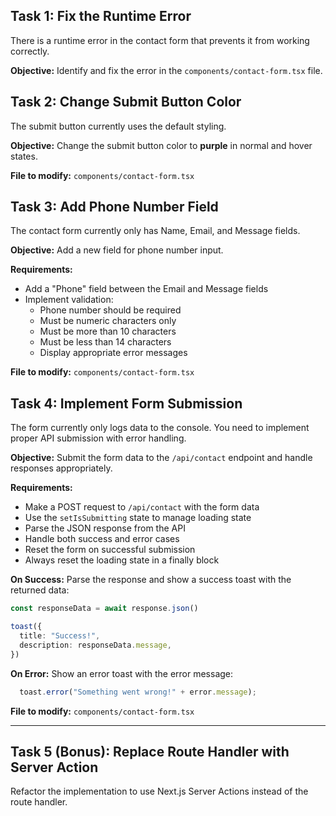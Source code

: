 
 

## Task 1: Fix the Runtime Error 

There is a runtime error in the contact form that prevents it from working correctly. 

**Objective:** Identify and fix the error in the `components/contact-form.tsx` file.

  

## Task 2: Change Submit Button Color 

The submit button currently uses the default styling.

**Objective:** Change the submit button color to **purple** in normal and hover states.

**File to modify:** `components/contact-form.tsx`

 
## Task 3: Add Phone Number Field 

The contact form currently only has Name, Email, and Message fields.

**Objective:** Add a new field for phone number input.

**Requirements:**
- Add a "Phone" field between the Email and Message fields
- Implement validation:
  - Phone number should be required
  - Must be numeric characters only
  - Must be more than 10 characters
  - Must be less than 14 characters
  - Display appropriate error messages

**File to modify:** `components/contact-form.tsx`

 
## Task 4: Implement Form Submission

The form currently only logs data to the console. You need to implement proper API submission with error handling.

**Objective:** Submit the form data to the `/api/contact` endpoint and handle responses appropriately.

**Requirements:**
- Make a POST request to `/api/contact` with the form data
- Use the `setIsSubmitting` state to manage loading state
- Parse the JSON response from the API
- Handle both success and error cases
- Reset the form on successful submission
- Always reset the loading state in a finally block

**On Success:**
Parse the response and show a success toast with the returned data:
```typescript
const responseData = await response.json()

toast({
  title: "Success!",
  description: responseData.message,
})
```

**On Error:**
Show an error toast with the error message:
```typescript
  toast.error("Something went wrong!" + error.message);
```

**File to modify:** `components/contact-form.tsx`

---

 

## Task 5 (Bonus): Replace Route Handler with Server Action

 Refactor the implementation to use Next.js Server Actions instead of the route handler.

